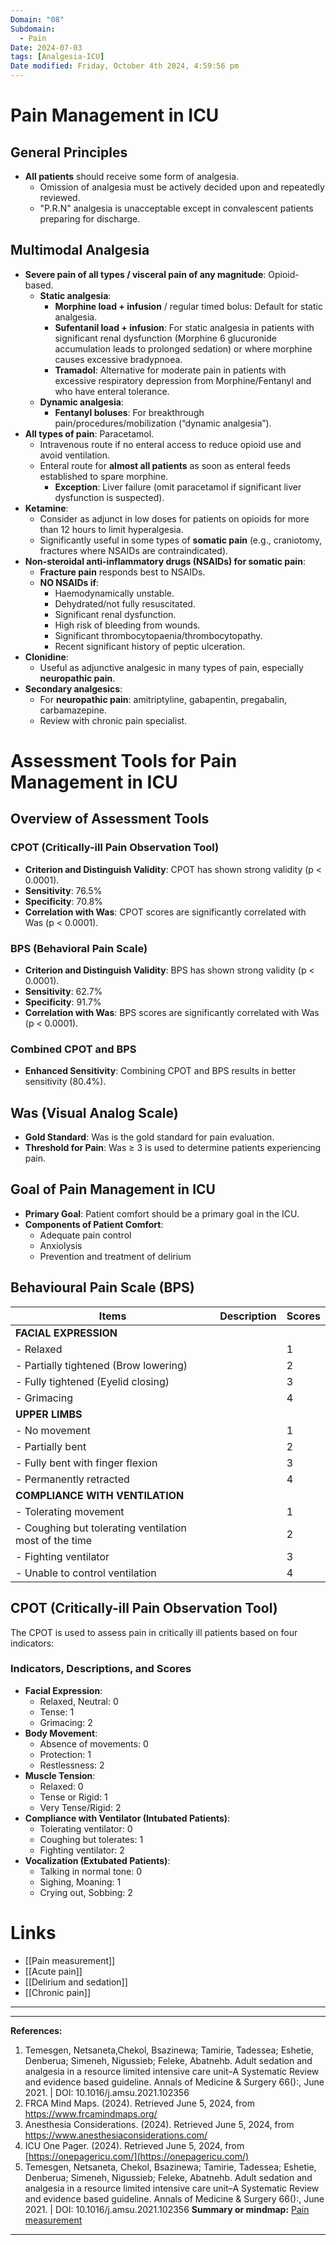 ```yaml
---
Domain: "08"
Subdomain:
  - Pain
Date: 2024-07-03
tags: [Analgesia-ICU]
Date modified: Friday, October 4th 2024, 4:59:56 pm
---
```


# Pain Management in ICU

## General Principles
- **All patients** should receive some form of analgesia.
  - Omission of analgesia must be actively decided upon and repeatedly reviewed.
  - "P.R.N" analgesia is unacceptable except in convalescent patients preparing for discharge.
  
## Multimodal Analgesia
- **Severe pain of all types / visceral pain of any magnitude**: Opioid-based.
  - **Static analgesia**:
	- **Morphine load + infusion** / regular timed bolus: Default for static analgesia.
	- **Sufentanil load + infusion**: For static analgesia in patients with significant renal dysfunction (Morphine 6 glucuronide accumulation leads to prolonged sedation) or where morphine causes excessive bradypnoea.
	- **Tramadol**: Alternative for moderate pain in patients with excessive respiratory depression from Morphine/Fentanyl and who have enteral tolerance.
  - **Dynamic analgesia**:
	- **Fentanyl boluses**: For breakthrough pain/procedures/mobilization (“dynamic analgesia”).
- **All types of pain**: Paracetamol.
  - Intravenous route if no enteral access to reduce opioid use and avoid ventilation.
  - Enteral route for **almost all patients** as soon as enteral feeds established to spare morphine.
	- **Exception**: Liver failure (omit paracetamol if significant liver dysfunction is suspected).
- **Ketamine**:
  - Consider as adjunct in low doses for patients on opioids for more than 12 hours to limit hyperalgesia.
  - Significantly useful in some types of **somatic pain** (e.g., craniotomy, fractures where NSAIDs are contraindicated).
- **Non-steroidal anti-inflammatory drugs (NSAIDs) for somatic pain**:
  - **Fracture pain** responds best to NSAIDs.
  - **NO NSAIDs if**:
	- Haemodynamically unstable.
	- Dehydrated/not fully resuscitated.
	- Significant renal dysfunction.
	- High risk of bleeding from wounds.
	- Significant thrombocytopaenia/thrombocytopathy.
	- Recent significant history of peptic ulceration.
- **Clonidine**:
  - Useful as adjunctive analgesic in many types of pain, especially **neuropathic pain**.
- **Secondary analgesics**:
  - For **neuropathic pain**: amitriptyline, gabapentin, pregabalin, carbamazepine.
  - Review with chronic pain specialist.

# Assessment Tools for Pain Management in ICU

## Overview of Assessment Tools

### CPOT (Critically-ill Pain Observation Tool)

- **Criterion and Distinguish Validity**: CPOT has shown strong validity (p < 0.0001).
- **Sensitivity**: 76.5%
- **Specificity**: 70.8%
- **Correlation with Was**: CPOT scores are significantly correlated with Was (p < 0.0001).

### BPS (Behavioral Pain Scale)

- **Criterion and Distinguish Validity**: BPS has shown strong validity (p < 0.0001).
- **Sensitivity**: 62.7%
- **Specificity**: 91.7%
- **Correlation with Was**: BPS scores are significantly correlated with Was (p < 0.0001).

### Combined CPOT and BPS

- **Enhanced Sensitivity**: Combining CPOT and BPS results in better sensitivity (80.4%).

## Was (Visual Analog Scale)

- **Gold Standard**: Was is the gold standard for pain evaluation.
- **Threshold for Pain**: Was ≥ 3 is used to determine patients experiencing pain.

## Goal of Pain Management in ICU

- **Primary Goal**: Patient comfort should be a primary goal in the ICU.
- **Components of Patient Comfort**:
	- Adequate pain control
	- Anxiolysis
	- Prevention and treatment of delirium
## Behavioural Pain Scale (BPS)

| Items                | Description                                            | Scores |
|----------------------|--------------------------------------------------------|--------|
| **FACIAL EXPRESSION**|                                                        |        |
| - Relaxed            |                                                        | 1      |
| - Partially tightened (Brow lowering)  |                                    | 2      |
| - Fully tightened (Eyelid closing)    |                                    | 3      |
| - Grimacing          |                                                        | 4      |
| **UPPER LIMBS**      |                                                        |        |
| - No movement        |                                                        | 1      |
| - Partially bent     |                                                        | 2      |
| - Fully bent with finger flexion       |                                    | 3      |
| - Permanently retracted |                                                  | 4      |
| **COMPLIANCE WITH VENTILATION** |                                              |        |
| - Tolerating movement|                                                        | 1      |
| - Coughing but tolerating ventilation most of the time |                    | 2      |
| - Fighting ventilator|                                                        | 3      |
| - Unable to control ventilation |                                            | 4      |

## CPOT (Critically-ill Pain Observation Tool)

The CPOT is used to assess pain in critically ill patients based on four indicators:

### Indicators, Descriptions, and Scores
- **Facial Expression**:
  - Relaxed, Neutral: 0
  - Tense: 1
  - Grimacing: 2
- **Body Movement**:
  - Absence of movements: 0
  - Protection: 1
  - Restlessness: 2
- **Muscle Tension**:
  - Relaxed: 0
  - Tense or Rigid: 1
  - Very Tense/Rigid: 2
- **Compliance with Ventilator (Intubated Patients)**:
  - Tolerating ventilator: 0
  - Coughing but tolerates: 1
  - Fighting ventilator: 2
- **Vocalization (Extubated Patients)**:
  - Talking in normal tone: 0
  - Sighing, Moaning: 1
  - Crying out, Sobbing: 2

# Links
- [[Pain measurement]]
- [[Acute pain]]
- [[Delirium and sedation]]
- [[Chronic pain]]

---

---
**References:**

1. Temesgen, Netsaneta,Chekol, Bsazinewa; Tamirie, Tadessea; Eshetie, Denberua; Simeneh, Nigussieb; Feleke, Abatnehb. Adult sedation and analgesia in a resource limited intensive care unit–A Systematic Review and evidence based guideline. Annals of Medicine & Surgery 66():, June 2021. | DOI: 10.1016/j.amsu.2021.102356
2. FRCA Mind Maps. (2024). Retrieved June 5, 2024, from https://www.frcamindmaps.org/
3. Anesthesia Considerations. (2024). Retrieved June 5, 2024, from https://www.anesthesiaconsiderations.com/
4. ICU One Pager. (2024). Retrieved June 5, 2024, from [https://onepagericu.com/](https://onepagericu.com/)
5. Temesgen, Netsaneta, Chekol, Bsazinewa; Tamirie, Tadessea; Eshetie, Denberua; Simeneh, Nigussieb; Feleke, Abatnehb. Adult sedation and analgesia in a resource limited intensive care unit–A Systematic Review and evidence based guideline. Annals of Medicine & Surgery 66():, June 2021. | DOI: 10.1016/j.amsu.2021.102356
**Summary or mindmap:**
[Pain measurement](https://frcamindmaps.org/mindmaps/painmedicine/painmeasurement/painmeasurement.html)

---------------------------------------------------------------------------------------------
